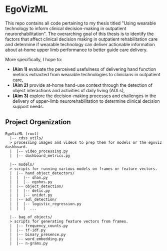 # EgoVizML

This repo contains all code pertaining to my thesis titled "Using wearable technology to inform clinical decision-making in outpatient neurorehabilitation". The overarching goal of this thesis is to identify the factors that affect clinical decision making in outpatient rehabilitation care and determine if wearable technology can deliver actionable information about at-home upper limb performance to better guide care delivery.

More specifically, I hope to: 
- **(Aim 1)** evaluate the perceived usefulness of delivering hand function metrics extracted from wearable technologies to clinicians in outpatient care,
- **(Aim 2)** provide at-home hand-use context through the detection of object interactions and activities of daily living (ADLs),
- **(Aim 3)** explore the decision-making processes and challenges in the delivery of upper-limb neurorehabilitation to determine clinical decision support needs.

## Project Organization

```
EgoVizML (root)
  |-- cdss_utils/
  > processing images and videos to prep them for models or the egoviz dashboard.
  |  |-- video_processing.py
  |  |-- dashboard_metrics.py

  |-- models/
  > scripts for running various models on frames or feature vectors.
  |  |-- hand_object_detectors/
  |  |  |-- shan.py
  |  |  |-- egohos.py
  |  |-- object_detection/
  |  |  |-- detic.py
  |  |  |-- unidet.py
  |  |-- adl_detection/
  |  |  |-- logistic_regression.py
  |  |  |  ...

  |-- bag_of_objects/
  > scripts for generating feature vectors from frames.
  |  |-- frequency_counts.py
  |  |-- tf-idf.py
  |  |-- binary_presence.py
  |  |-- word_embedding.py
  |  |-- n-grams.py
```
